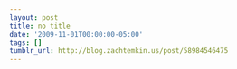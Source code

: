 ```yaml
---
layout: post
title: no title
date: '2009-11-01T00:00:00-05:00'
tags: []
tumblr_url: http://blog.zachtemkin.us/post/58984546475
---
```

